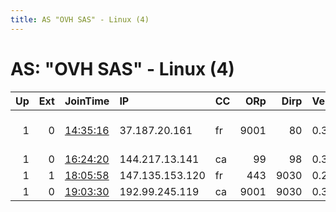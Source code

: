 ```yaml
---
title: AS "OVH SAS" - Linux (4)
---
```


# AS: "OVH SAS" - Linux (4)

|   Up |   Ext | JoinTime                                                                                            | IP              | CC   |   ORp |   Dirp | Version   | Contact                   | Nickname    |   eFamMembers |
|-----:|------:|:----------------------------------------------------------------------------------------------------|:----------------|:-----|------:|-------:|:----------|:--------------------------|:------------|--------------:|
|    1 |     0 | [14:35:16](https://metrics.torproject.org/rs.html#details/F46854EDACCD16828FEAAFC6C6EDDC07DDF04411) | 37.187.20.161   | fr   |  9001 |     80 | 0.3.4.9   | freenetwork AT protonmail | Origan      |             1 |
|    1 |     0 | [16:24:20](https://metrics.torproject.org/rs.html#details/2468E764D7CAD4F8F074E1166E4FD58026C2C5F1) | 144.217.13.141  | ca   |    99 |     98 | 0.3.4.9   | None                      | VCS         |             1 |
|    1 |     1 | [18:05:58](https://metrics.torproject.org/rs.html#details/E5F5F680A73EE2252B4780FC4946C909C7D541F4) | 147.135.153.120 | fr   |   443 |   9030 | 0.2.9.14  | None                      | remyraquel4 |             1 |
|    1 |     0 | [19:03:30](https://metrics.torproject.org/rs.html#details/25C037EFFA228FBAC56C3CAE680F229F7EAE604E) | 192.99.245.119  | ca   |  9001 |   9030 | 0.3.4.9   | None                      | RiverRaid   |             1 |
